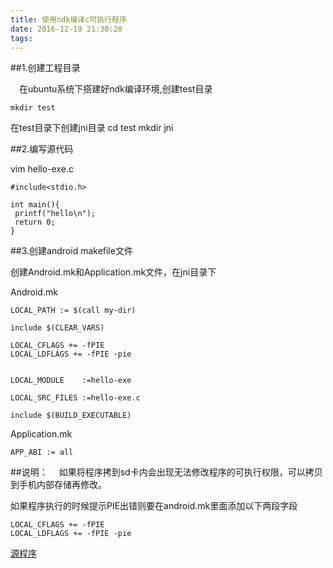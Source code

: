 ```yaml
---
title: 使用ndk编译c可执行程序
date: 2016-12-19 21:30:20
tags:
---
```

##1.创建工程目录

&emsp;在ubuntu系统下搭建好ndk编译环境,创建test目录

	mkdir test
在test目录下创建jni目录
	cd test
	mkdir jni

##2.编写源代码

vim hello-exe.c

	#include<stdio.h>
	
	int main(){
	 printf("hello\n");
	 return 0;
	}

##3.创建android makefile文件

创建Android.mk和Application.mk文件，在jni目录下

Android.mk

	LOCAL_PATH := $(call my-dir)

	include $(CLEAR_VARS)
	
	LOCAL_CFLAGS += -fPIE  
	LOCAL_LDFLAGS += -fPIE -pie
	

	LOCAL_MODULE	:=hello-exe
	
	LOCAL_SRC_FILES	:=hello-exe.c
	
	include $(BUILD_EXECUTABLE)  

Application.mk

	APP_ABI := all

##说明：
&emsp;如果将程序拷到sd卡内会出现无法修改程序的可执行权限，可以拷贝到手机内部存储再修改。

如果程序执行的时候提示PIE出错则要在android.mk里面添加以下两段字段

	LOCAL_CFLAGS += -fPIE  
	LOCAL_LDFLAGS += -fPIE -pie

[源程序](http://ohjvpki1b.bkt.clouddn.com/ndk%E7%A8%8B%E5%BA%8F%E5%BC%80%E5%8F%91.7z)